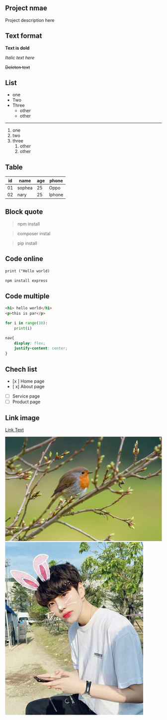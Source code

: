 <!-- # heading one
## heading two
### heading three
#### heading four -->
## Project nmae
Project description here
## Text format

**Text is dold**

*Italic text here*

~~Deleten text~~

## List
- one
- Two
- Three
    - other
    - other
---
1. one
2. two
3. three
    1. other
    2. other

## Table
| id | name | age | phone |
| --- | ---| ---| ---- |
| 01 | sophea | 25| Oppo |
| 02 | nary | 25| Iphone |


## Block quote

> npm install

> composer instal

> pip install


## Code online
`print ("Hello world)`

`npm install express`

## Code multiple
```html
<h1> hello world</h1>
<p>this is par</p>
```
```python
for i in range(10):
    print(i)
```
```css
nav{
    display: flex;
    justify-content: center;
}
```
## Chech list
- [x ] Home page
- [ x] About page
- [ ] Service page
- [ ] Product page

## Link image
[Link Text](https://example.com)

![Alt Text](banner.png)
![Alt Text](img1.jpg)
